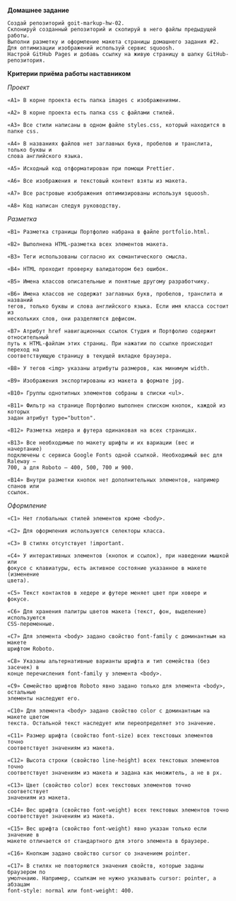 **Домашнее задание**

    Создай репозиторий goit-markup-hw-02.
    Склонируй созданный репозиторий и скопируй в него файлы предыдущей работы.
    Выполни разметку и оформление макета страницы домашнего задания #2.
    Для оптимизации изображений используй сервис squoosh.
    Настрой GitHub Pages и добавь ссылку на живую страницу в шапку GitHub-репозитория.

**Критерии приёма работы наставником**

_Проект_

    «A1» В корне проекта есть папка images с изображениями.

    «A2» В корне проекта есть папка css с файлами стилей.

    «A3» Все стили написаны в одном файле styles.css, который находится в папке css.

    «A4» В названиях файлов нет заглавных букв, пробелов и транслита, только буквы и
    слова английского языка.

    «A5» Исходный код отформатирован при помощи Prettier.

    «A6» Все изображения и текстовый контент взяты из макета.

    «A7» Все растровые изображения оптимизированы используя squoosh.

    «A8» Код написан следуя руководству.

_Разметка_

    «B1» Разметка страницы Портфолио набрана в файле portfolio.html.

    «B2» Выполнена HTML-разметка всех элементов макета.

    «B3» Теги использованы согласно их семантического смысла.

    «B4» HTML проходит проверку валидатором без ошибок.

    «B5» Имена классов описательные и понятные другому разработчику.

    «B6» Имена классов не содержат заглавных букв, пробелов, транслита и названий
    тегов, только буквы и слова английского языка. Если имя класса состоит из
    нескольких слов, они разделяются дефисом.

    «B7» Атрибут href навигационных ссылок Студия и Портфолио содержит относительный
    путь к HTML-файлам этих страниц. При нажатии по ссылке происходит переход на
    соответствующую страницу в текущей вкладке браузера.

    «B8» У тегов <img> указаны атрибуты размеров, как минимум width.

    «B9» Изображения экспортированы из макета в формате jpg.

    «B10» Группы однотипных элементов собраны в списки <ul>.

    «B11» Фильтр на странице Портфолио выполнен списком кнопок, каждой из которых
    задан атрибут type="button".

    «B12» Разметка хедера и футера одинаковая на всех страницах.

    «B13» Все необходимые по макету шрифты и их вариации (вес и начертание)
    подключены с сервиса Google Fonts одной ссылкой. Необходимый вес для Raleway –
    700, а для Roboto – 400, 500, 700 и 900.

    «B14» Внутри разметки кнопок нет дополнительных элементов, например спанов или
    ссылок.

_Оформление_

    «C1» Нет глобальных стилей элементов кроме <body>.

    «C2» Для оформления используются селекторы класса.

    «C3» В стилях отсутствует !important.

    «C4» У интерактивных элементов (кнопок и ссылок), при наведении мышкой или
    фокусе с клавиатуры, есть активное состояние указанное в макете (изменение
    цвета).

    «С5» Текст контактов в хедере и футере меняет цвет при ховере и фокусе.

    «C6» Для хранения палитры цветов макета (текст, фон, выделение) используются
    CSS-переменные.

    «С7» Для элемента <body> задано свойство font-family с доминантным на макете
    шрифтом Roboto.

    «С8» Указаны альтернативные варианты шрифта и тип семейства (без засечек) в
    конце перечисления font-family у элемента <body>.

    «С9» Семейство шрифтов Roboto явно задано только для элемента <body>, остальные
    элементы наследуют его.

    «С10» Для элемента <body> задано свойство color с доминантным на макете цветом
    текста. Остальной текст наследует или переопределяет это значение.

    «С11» Размер шрифта (свойство font-size) всех текстовых элементов точно
    соответствует значениям из макета.

    «С12» Высота строки (свойство line-height) всех текстовых элементов точно
    соответствует значениям из макета и задана как множитель, а не в px.

    «С13» Цвет (свойство color) всех текстовых элементов точно соответствует
    значениям из макета.

    «С14» Вес шрифта (свойство font-weight) всех текстовых элементов точно
    соответствует значениям из макета.

    «С15» Вес шрифта (свойство font-weight) явно указан только если значение в
    макете отличается от стандартного для этого элемента в браузере.

    «С16» Кнопкам задано свойство cursor со значением pointer.

    «С17» В стилях не повторяются значения свойств, которые заданы браузером по
    умолчнаию. Например, ссылкам не нужно указывать cursor: pointer, а абзацам
    font-style: normal или font-weight: 400.
